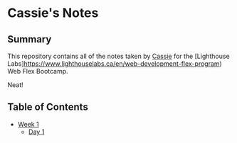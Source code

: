 # Cassie's Notes

## Summary

This repository contains all of the notes taken by [Cassie](https://github.com/cassie-eve) for the [Lighthouse Labs]https://www.lighthouselabs.ca/en/web-development-flex-program) Web Flex Bootcamp.

Neat!

## Table of Contents

- [Week 1](/Week_1/)
  - [Day 1](/Week_1/Day_1/)

